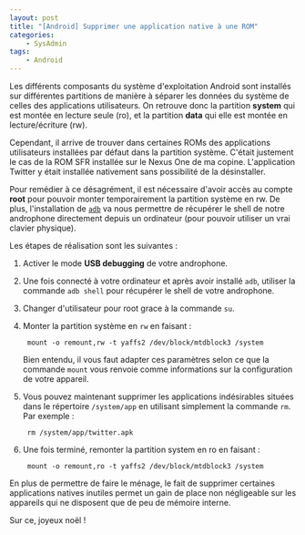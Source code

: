 ```yaml
---
layout: post
title: "[Android] Supprimer une application native à une ROM"
categories:
    - SysAdmin
tags:
    - Android
---
```

Les différents composants du système d'exploitation Android sont installés sur différentes partitions de manière à séparer les données du système de celles des applications utilisateurs. On retrouve donc la partition **system** qui est montée en lecture seule (ro), et la partition **data** qui elle est montée en lecture/écriture (rw).

Cependant, il arrive de trouver dans certaines ROMs des applications utilisateurs installées par défaut dans la partition système. C'était justement le cas de la ROM SFR installée sur le Nexus One de ma copine. L'application Twitter y était installée nativement sans possibilité de la désinstaller.

Pour remédier à ce désagrément, il est nécessaire d'avoir accès au compte **root** pour pouvoir monter temporairement la partition système en rw. De plus, l'installation de [`adb`][android adb] va nous permettre de récupérer le shell de notre androphone directement depuis un ordinateur (pour pouvoir utiliser un vrai clavier physique).

<!--more-->

Les étapes de réalisation sont les suivantes :

1. Activer le mode **USB debugging** de votre androphone.
2. Une fois connecté à votre ordinateur et après avoir installé `adb`, utiliser la commande `adb shell` pour récupérer le shell de votre androphone.
3. Changer d'utilisateur pour root grace à la commande `su`.
4. Monter la partition système en `rw` en faisant :

        mount -o remount,rw -t yaffs2 /dev/block/mtdblock3 /system

    Bien entendu, il vous faut adapter ces paramètres selon ce que la commande `mount` vous renvoie comme informations sur la configuration de votre appareil.

5. Vous pouvez maintenant supprimer les applications indésirables situées dans le répertoire `/system/app` en utilisant simplement la commande `rm`. Par exemple :

        rm /system/app/twitter.apk

6. Une fois terminé, remonter la partition system en ro en faisant :

        mount -o remount,ro -t yaffs2 /dev/block/mtdblock3 /system

En plus de permettre de faire le ménage, le fait de supprimer certaines applications natives inutiles permet un gain de place non négligeable sur les appareils qui ne disposent que de peu de mémoire interne.

Sur ce, joyeux noël !

[android adb]: https://developer.android.com/studio/command-line/adb "Android Debug Bridge (adb)"
